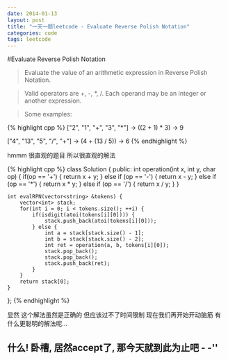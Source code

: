 ```yaml
---
date: 2014-01-13
layout: post
title: "一天一题leetcode - Evaluate Reverse Polish Notation"
categories: code
tags: leetcode
---
```


#Evaluate Reverse Polish Notation

>Evaluate the value of an arithmetic expression in Reverse Polish Notation.
<!--more-->

>Valid operators are +, -, *, /. Each operand may be an integer or another expression.

>Some examples:

{% highlight cpp %}
["2", "1", "+", "3", "*"] -> ((2 + 1) * 3) -> 9

["4", "13", "5", "/", "+"] -> (4 + (13 / 5)) -> 6
{% endhighlight %}

hmmm 很直观的题目 所以很直观的解法

{% highlight cpp %}
class Solution {
public:
    int operation(int x, int y, char op) {
        if(op == '+') {
            return x + y;
        } else if (op == '-') {
            return x - y;
        } else if (op == '*') {
            return x * y;
        } else if (op == '/') {
            return x / y;
        }
    }

    int evalRPN(vector<string> &tokens) {
        vector<int> stack;
        for(int i = 0; i < tokens.size(); ++i) {
            if(isdigit(atoi(tokens[i][0]))) {
                stack.push_back(atoi(tokens[i][0]));
            } else {
                int a = stack[stack.size() - 1];
                int b = stack[stack.size() - 2];
                int ret = operation(a, b, tokens[i][0]);
                stack.pop_back();
                stack.pop_back();
                stack.push_back(ret);
            }
        }
        return stack[0];
    }
};
{% endhighlight %}

显然 这个解法虽然是正确的 但应该过不了时间限制 
现在我们再开始开动脑筋 有什么更聪明的解法呢...

什么! 卧槽, 居然accept了, 那今天就到此为止吧 - -''
---
